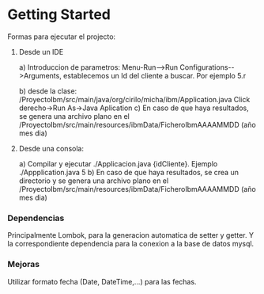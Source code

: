 # Getting Started
Formas para ejecutar el projecto:
1) Desde un IDE

	a) Introduccion de parametros: Menu-Run-->Run Configurations-->Arguments, establecemos un Id del cliente a buscar. Por ejemplo 5.r
	
	b) desde la clase: /ProyectoIbm/src/main/java/org/cirilo/micha/ibm/Application.java Click derecho->Run As->Java Aplication
	c) En caso de que haya resultados, se genera una archivo plano en el /ProyectoIbm/src/main/resources/ibmData/FicheroIbmAAAAMMDD (año mes dia)
	
2) Desde una consola:

	a) Compilar y ejecutar ./Applicacion.java {idCliente}. Ejemplo ./Appplication.java 5
	b)	En caso de que haya resultados, se crea un directorio y se genera una archivo plano en el /ProyectoIbm/src/main/resources/ibmData/FicheroIbmAAAAMMDD (año mes dia)

### Dependencias
Principalmente Lombok, para la generacion automatica de setter y getter.
Y la correspondiente dependencia para la conexion a la base de datos mysql.

### Mejoras
Utilizar formato fecha (Date, DateTime,...) para las fechas.

